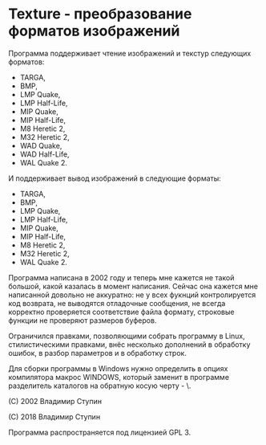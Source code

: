 Texture - преобразование форматов изображений
=============================================

Программа поддерживает чтение изображений и текстур следующих форматов:
* TARGA,
* BMP,
* LMP Quake,
* LMP Half-Life,
* MIP Quake,
* MIP Half-Life,
* M8 Heretic 2,
* M32 Heretic 2,
* WAD Quake,
* WAD Half-Life,
* WAL Quake 2.

И поддерживает вывод изображений в следующие форматы:
* TARGA,
* BMP,
* LMP Quake,
* LMP Half-Life,
* MIP Quake,
* MIP Half-Life,
* M8 Heretic 2,
* M32 Heretic 2,
* WAL Quake 2.

Программа написана в 2002 году и теперь мне кажется не такой большой, какой казалась в момент написания. Сейчас она кажется мне написанной довольно не аккуратно: не у всех фукнций контролируется код возврата, не выводятся отладочные сообщения, не всегда корректно проверяется соответствие файла формату, строковые функции не проверяют размеров буферов.

Ограничился правками, позволяющими собрать программу в Linux, стилистическими правками, внёс несколько дополнений в обработку ошибок, в разбор параметров и в обработку строк.

Для сборки программы в Windows нужно определить в опциях компилятора макрос WINDOWS, который заменит в программе разделитель каталогов на обратную косую черту - \\.

(C) 2002 Владимир Ступин

(C) 2018 Владимир Ступин

Программа распространяется под лицензией GPL 3.
